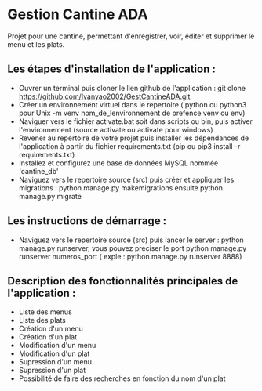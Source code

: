 # Gestion Cantine ADA

Projet pour une cantine, permettant d'enregistrer, voir, éditer et supprimer le menu et les plats.

## Les étapes d'installation de l'application :
- Ouvrer un terminal puis cloner le lien github de l'application : git clone https://github.com/Ivanyao2002/GestCantineADA.git
- Créer un environnement virtuel dans le repertoire ( python ou python3 pour Unix -m venv nom_de_lenvironnement de prefence venv ou env)
- Naviguer vers le fichier activate.bat soit dans scripts ou bin, puis activer l'environnement (source activate ou activate pour windows)
- Revener au repertoire de votre projet puis installer les dépendances de l'application à partir du fichier requirements.txt (pip ou pip3 install -r requirements.txt)
- Installez et configurez une base de données MySQL nommée 'cantine_db'
- Naviguez vers le repertoire source (src) puis créer et appliquer les migrations : python manage.py makemigrations ensuite python manage.py migrate
  
## Les instructions de démarrage :
- Naviguez vers le repertoire source (src) puis lancer le server : python manage.py runserver, vous pouvez preciser le port python manage.py runserver numeros_port ( exple : python manage.py runserver 8888)
  
## Description des fonctionnalités principales de l'application :
- Liste des menus
- Liste des plats
- Création d'un menu
- Création d'un plat
- Modification d'un menu
- Modification d'un plat
- Supression d'un menu
- Supression d'un plat
- Possibilité de faire des recherches en fonction du nom d'un plat



